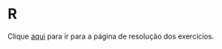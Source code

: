 # R

Clique [aqui](https://brunopiato.github.io/R/) para ir para a página de resolução dos exercícios.
